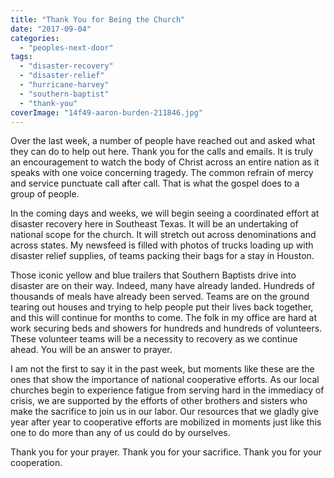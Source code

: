 ```yaml
---
title: "Thank You for Being the Church"
date: "2017-09-04"
categories: 
  - "peoples-next-door"
tags: 
  - "disaster-recovery"
  - "disaster-relief"
  - "hurricane-harvey"
  - "southern-baptist"
  - "thank-you"
coverImage: "14f49-aaron-burden-211846.jpg"
---
```


Over the last week, a number of people have reached out and asked what they can do to help out here. Thank you for the calls and emails. It is truly an encouragement to watch the body of Christ across an entire nation as it speaks with one voice concerning tragedy. The common refrain of mercy and service punctuate call after call. That is what the gospel does to a group of people.

In the coming days and weeks, we will begin seeing a coordinated effort at disaster recovery here in Southeast Texas. It will be an undertaking of national scope for the church. It will stretch out across denominations and across states. My newsfeed is filled with photos of trucks loading up with disaster relief supplies, of teams packing their bags for a stay in Houston.

Those iconic yellow and blue trailers that Southern Baptists drive into disaster are on their way. Indeed, many have already landed. Hundreds of thousands of meals have already been served. Teams are on the ground tearing out houses and trying to help people put their lives back together, and this will continue for months to come. The folk in my office are hard at work securing beds and showers for hundreds and hundreds of volunteers. These volunteer teams will be a necessity to recovery as we continue ahead. You will be an answer to prayer.

I am not the first to say it in the past week, but moments like these are the ones that show the importance of national cooperative efforts. As our local churches begin to experience fatigue from serving hard in the immediacy of crisis, we are supported by the efforts of other brothers and sisters who make the sacrifice to join us in our labor. Our resources that we gladly give year after year to cooperative efforts are mobilized in moments just like this one to do more than any of us could do by ourselves.

Thank you for your prayer. Thank you for your sacrifice. Thank you for your cooperation.
